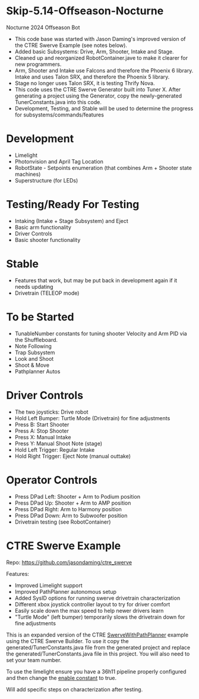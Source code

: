 # Skip-5.14-Offseason-Nocturne
Nocturne 2024 Offseason Bot

- This code base was started with Jason Daming's improved version of the CTRE Swerve Example (see notes below).
- Added basic Subsystems: Drive, Arm, Shooter, Intake and Stage.
- Cleaned up and reorganized RobotContainer.jave to make it clearer for new programmers.
- Arm, Shooter and Intake use Falcons and therefore the Phoenix 6 library. Intake and uses Talon SRX, and therefore the Phoenix 5 library.
- Stage no longer uses Talon SRX, it is testing Thrify Nova.
- This code uses the CTRE Swerve Generator built into Tuner X. After generating a project using the Generator, copy the newly-generated TunerConstants.java into this code.
- Development, Testing, and Stable will be used to determine the progress for subsystems/commands/features

# Development
- Limelight
- Photonvision and April Tag Location
- RobotState - Setpoints enumeration (that combines Arm + Shooter state machines)
- Superstructure (for LEDs)

# Testing/Ready For Testing
- Intaking (Intake + Stage Subsystem) and Eject
- Basic arm functionality
- Driver Controls
- Basic shooter functionality

# Stable
- Features that work, but may be put back in development again if it needs updating
- Drivetrain (TELEOP mode)

# To be Started
- TunableNumber constants for tuning shooter Velocity and Arm PID via the Shuffleboard.
- Note Following
- Trap Subsystem
- Look and Shoot
- Shoot & Move
- Pathplanner Autos

# Driver Controls
- The two joysticks: Drive robot
- Hold Left Bumper: Turtle Mode (Drivetrain) for fine adjustments
- Press B: Start Shooter
- Press A: Stop Shooter
- Press X: Manual Intake
- Press Y: Manual Shoot Note (stage)
- Hold Left Trigger: Regular Intake
- Hold Right Trigger: Eject Note (manual outtake)

# Operator Controls
- Press DPad Left: Shooter + Arm to Podium position
- Press DPad Up: Shooter + Arm to AMP position
- Press DPad Right: Arm to Harmony position
- Press DPad Down: Arm to Subwoofer position
- Drivetrain testing (see RobotContainer)

# CTRE Swerve Example

Repo: https://github.com/jasondaming/ctre_swerve

Features:
- Improved Limelight support
- Improved PathPlanner autonomous setup
- Added SysID options for running swerve drivetrain characterization
- Different xbox joystick controller layout to try for driver comfort
- Easily scale down the max speed to help newer drivers learn
- "Turtle Mode" (left bumper) temporarily slows the drivetrain down for fine adjustments

This is an expanded version of the CTRE [SwerveWithPathPlanner](https://github.com/CrossTheRoadElec/Phoenix6-Examples/tree/main/java/SwerveWithPathPlanner) example using the CTRE Swerve Builder.  To use it copy the generated/TunerConstants.java file from the generated project and replace the generated/TunerConstants.java file in this project.  You will also need to set your team number.

To use the limelight ensure you have a 36h11 pipeline properly configured and then change the [enable constant](https://github.com/jasondaming/ctre_swerve/blob/master/src/main/java/frc/robot/Vision/Limelight.java#L22) to true.

Will add specific steps on characterization after testing.